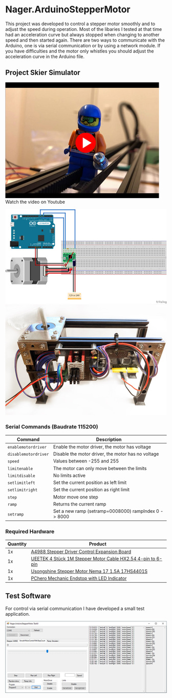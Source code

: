 # Nager.ArduinoStepperMotor

This project was developed to control a stepper motor smoothly and to adjust the speed during operation. Most of the libaries I tested at that time had an acceleration curve but always stopped when changing to another speed and then started again. There are two ways to communicate with the Arduino, one is via serial communication or by using a network module. If you have difficulties and the motor only whistles you should adjust the acceleration curve in the Arduino file.

## Project Skier Simulator

[![Youtube Video](doc/video.jpg)](https://www.youtube.com/watch?v=VNwVPjmE1V4)<br>
Watch the video on Youtube

![A4899WiringDiagram](doc/A4899WiringDiagram.png)
![Project2](doc/Project2.jpg)

### Serial Commands (Baudrate 115200)

Command | Description | 
--- | --- | 
`enablemotordriver` | Enable the motor driver, the motor has voltage
`disablemotordriver` | Disable the motor driver, the motor has no voltage
`speed` | Values between -255 and 255
`limitenable` | The motor can only move between the limits
`limitdisable` | No limits active
`setlimitleft` | Set the current position as left limit
`setlimitright` | Set the current position as right limit
`step` | Motor move one step
`ramp` | Returns the current ramp
`setramp` | Set a new ramp (setramp=0008000) rampIndex 0 -> 8000

### Required Hardware

Quantity | Product | 
--- | --- | 
1x | [A4988 Stepper Driver Control Expansion Board](https://amzn.to/2X9j6cO) |
1x | [UEETEK 4 Stück 1M Stepper Motor Cable HX2.54 4-pin to 6-pin](https://amzn.to/31w3uz7) |
1x | [Usongshine Stepper Motor Nema 17 1.5A 17HS4401S](https://amzn.to/2KO4jO8) |
1x | [PChero Mechanic Endstop with LED Indicator](https://amzn.to/2UIAZh4) |

## Test Software

For control via serial communication I have developed a small test application.

![TestUI](doc/TestUI.png)

